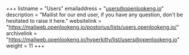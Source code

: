 +++ 
listname = "Users" 
emailaddress = "users@openlookeng.io" 
description = "Mailist for our end user, if you have any question, don't be hesitated to raise it here."
websitelink = "https://mailweb.openlookeng.io/postorius/lists/users.openlookeng.io/" 
archivelink = "https://mailweb.openlookeng.io/hyperkitty/list/users@openlookeng.io" 
weight = 11 
+++